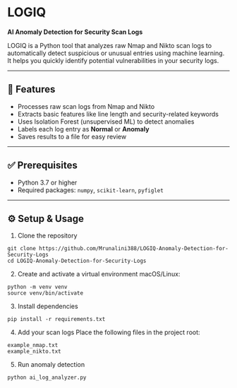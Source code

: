 
# LOGIQ  
**AI Anomaly Detection for Security Scan Logs**

LOGIQ is a Python tool that analyzes raw Nmap and Nikto scan logs to automatically detect suspicious or unusual entries using machine learning. It helps you quickly identify potential vulnerabilities in your security logs.

---

## 🚀 Features

- Processes raw scan logs from Nmap and Nikto  
- Extracts basic features like line length and security-related keywords  
- Uses Isolation Forest (unsupervised ML) to detect anomalies  
- Labels each log entry as **Normal** or **Anomaly**  
- Saves results to a file for easy review

---

## ✅ Prerequisites

- Python 3.7 or higher  
- Required packages: `numpy`, `scikit-learn`, `pyfiglet`

---

## ⚙️ Setup & Usage

 1. Clone the repository
```
git clone https://github.com/Mrunalini388/LOGIQ-Anomaly-Detection-for-Security-Logs
cd LOGIQ-Anomaly-Detection-for-Security-Logs
```
2. Create and activate a virtual environment
    macOS/Linux:
```
python -m venv venv
source venv/bin/activate
```
3. Install dependencies
```
pip install -r requirements.txt
```
4. Add your scan logs
Place the following files in the project root:
```
example_nmap.txt
example_nikto.txt
```
5. Run anomaly detection
```
python ai_log_analyzer.py
```



